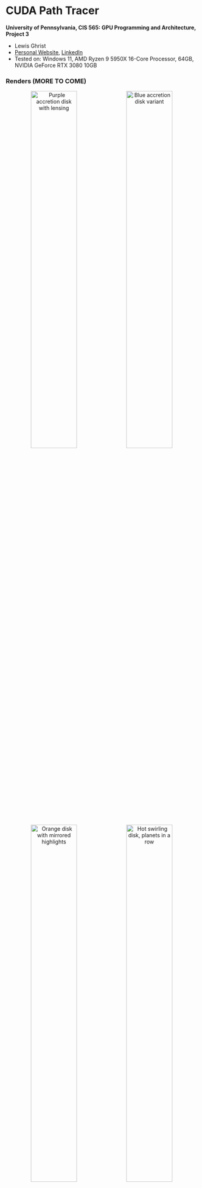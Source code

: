 CUDA Path Tracer
================

**University of Pennsylvania, CIS 565: GPU Programming and Architecture, Project 3**

* Lewis Ghrist
* [Personal Website](https://siwel-cg.github.io/siwel.cg_websiteV1/index.html#home), [LinkedIn](https://www.linkedin.com/in/lewis-ghrist-4b1b3728b/)
* Tested on: Windows 11, AMD Ryzen 9 5950X 16-Core Processor, 64GB, NVIDIA GeForce RTX 3080 10GB

### Renders (MORE TO COME)
<p align="center">
  <img src="../BUILD/blackhole_bvh_test.2025-10-05_02-39-31z.775samp.png" alt="Purple accretion disk with lensing" width="49%"/>
  <img src="../BUILD/blackhole_bvh_test.2025-10-05_02-25-49z.537samp.png" alt="Blue accretion disk variant" width="49%"/>
</p>
<p align="center">
  <img src="../BUILD/blackhole_mirrors.2025-10-05_13-27-25z.678samp.png" alt="Orange disk with mirrored highlights" width="49%"/>
  <img src="../BUILD/singleBH_V1.2025-10-05_17-56-29z.437samp.png" alt="Hot swirling disk, planets in a row" width="49%"/>
</p>
<p align="center">
  <img src="../BUILD/singleBH_V1.2025-10-05_17-53-17z.661samp.png" alt="Pastel disk, planets in a row" width="49%"/>
  <img src="../BUILD/singleBH_V1.2025-10-05_16-53-14z.97samp.png" alt="Magenta close-up with hand silhouette" width="49%"/>
</p>
<p align="center">
  <img src= "../BUILD/singleBH_V1.2025-10-04_03-03-55z.950samp.png" alt="Clean pink ring and lensing" width="60%"/>
</p>


### Implemented Features
# Core Features:
- Diffuse and Mirror BSDF shading with stochatic blending based on roughness
- Stream compaction for culling finished paths
- Material sorting 
- Stochastic AA sampling
# Custom Features:
- Cutom OBJ mesh loading
- BVH spatial data structure
- Thin lense depth of field
- Environment mapping
- Physically acuarate light bending black hole with noise based acretion disk
- Bloom post processing

### References
- [text](https://henrikdahlberg.github.io/2016/08/23/stream-compaction.html)
- [text](https://nvidia.github.io/cccl/thrust/api/group__stream__compaction_1gaf01d45b30fecba794afae065d625f94f.html)
- [text](https://jacco.ompf2.com/2022/04/13/how-to-build-a-bvh-part-1-basics/)
- http://spiro.fisica.unipd.it/~antonell/schwarzschild/
- https://rantonels.github.io/starless/
- https://web.mit.edu/10.001/Web/Course_Notes/Differential_Equations_Notes/node5.html
- https://blog.seanholloway.com/2022/03/13/visualizing-black-holes-with-general-relativistic-ray-tracing/
- https://learnopengl.com/Advanced-Lighting/Bloom
- https://github.com/tinyobjloader/tinyobjloader/tree/release